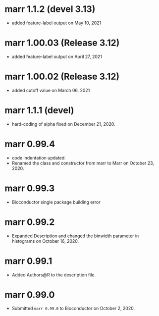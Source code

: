 # marr 1.1.2 (devel 3.13)

* added feature-label output on May 10, 2021

# marr 1.00.03 (Release 3.12)

* added feature-label output on April 27, 2021


# marr 1.00.02 (Release 3.12)

* added cutoff value on March 06, 2021

# marr 1.1.1 (devel)


* hard-coding of alpha fixed on December 21, 2020.


# marr 0.99.4

* code indentation updated.
* Renamed the class and constructor from marr to Marr on October 23, 2020.

# marr 0.99.3

* Bioconductor single package building error


# marr 0.99.2

* Expanded Description and changed the binwidth parameter in histograms on October 16, 2020.

# marr 0.99.1

* Added Authors@R to the description file.

# marr 0.99.0

* Submitted `marr 0.99.0` to Bioconductor on October 2, 2020.


